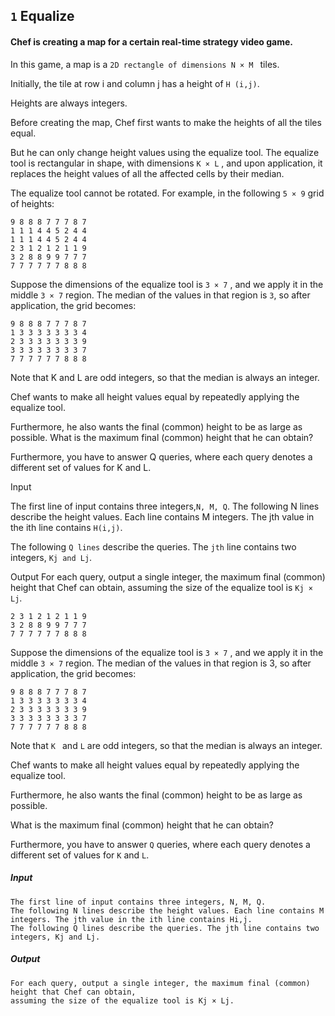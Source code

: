 ## ```1``` Equalize
####  Chef is creating a map for a certain real-time strategy video game. 

In this game, a map is a ```2D rectangle of dimensions N × M ``` tiles. 

Initially, the tile at row i and column j has a height of ``` H (i,j) ```. 

Heights are always integers.

Before creating the map, Chef first wants to make the heights of all the tiles equal. 

But he can only change height values using the equalize tool. The equalize tool is rectangular in shape, 
with dimensions ``` K × L ``` , and upon application, it replaces the height values of all the affected cells by their median.

The equalize tool cannot be rotated. For example, in the following ``` 5 × 9 ``` grid of heights:
 
 ```
 9 8 8 8 7 7 7 8 7
 1 1 1 4 4 5 2 4 4
 1 1 1 4 4 5 2 4 4
 2 3 1 2 1 2 1 1 9
 3 2 8 8 9 9 7 7 7
 7 7 7 7 7 7 8 8 8
 ```
 
 Suppose the dimensions of the equalize tool is ``` 3 × 7 ``` , and we apply it in the middle ``` 3 × 7 ``` region. The median of the values in that region is ```3```, so after application, the grid becomes:
 ```
 9 8 8 8 7 7 7 8 7
 1 3 3 3 3 3 3 3 4
 2 3 3 3 3 3 3 3 9
 3 3 3 3 3 3 3 3 7
 7 7 7 7 7 7 8 8 8
 ```
 
 Note that K and L are odd integers, so that the median is always an integer.
 
 
 Chef wants to make all height values equal by repeatedly applying the equalize tool. 
 
 Furthermore, he also wants the final (common) height to be as large as possible. What is the maximum final (common) height   that he can obtain?
 
 
 Furthermore, you have to answer Q queries, where each query denotes a different set of values for K and L.


Input


The first line of input contains three integers,``` N, M, Q ```.
 The following N lines describe the height values. Each line contains M integers. The jth value in the ith line contains ``` H(i,j) ```.
 


The following ``` Q lines ``` describe the queries. The ```jth``` line contains two integers, ```Kj and Lj```.
 
 Output
 For each query, output a single integer, the maximum final (common) height that Chef can obtain,
 assuming the size of the equalize tool is ``` Kj × Lj ```.
 ```
 2 3 1 2 1 2 1 1 9
 3 2 8 8 9 9 7 7 7
 7 7 7 7 7 7 8 8 8
 ```
 
 Suppose the dimensions of the equalize tool is ``` 3 × 7 ``` , and we apply it in the middle ``` 3 × 7 ``` region. 
 The median of the values in that region is 3, so after application, the grid becomes:
 ```
 9 8 8 8 7 7 7 8 7
 1 3 3 3 3 3 3 3 4
 2 3 3 3 3 3 3 3 9
 3 3 3 3 3 3 3 3 7
 7 7 7 7 7 7 8 8 8
 ```
 
 Note that ```K ``` and ``` L ``` are odd integers, so that the median is always an integer.
 
 Chef wants to make all height values equal by repeatedly applying the equalize tool. 
 
 Furthermore, he also wants the final (common) height to be as large as possible. 
 
 What is the maximum final (common) height that he can obtain?
 
 Furthermore, you have to answer ```Q``` queries, where each query denotes a different set of values for ```K``` and ```L```.

##### Input
 ```
 The first line of input contains three integers, N, M, Q.
 The following N lines describe the height values. Each line contains M integers. The jth value in the ith line contains Hi,j.
 The following Q lines describe the queries. The jth line contains two integers, Kj and Lj.
```

##### Output
 ```
 For each query, output a single integer, the maximum final (common) height that Chef can obtain,
 assuming the size of the equalize tool is Kj × Lj.
 ```
